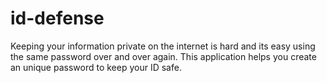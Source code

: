 # id-defense
Keeping your information private on the internet is hard and its easy using the same password over and over again. This application helps you create an unique password to keep your ID safe.
